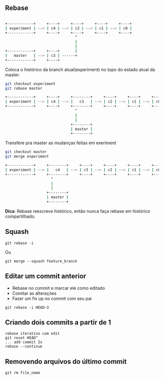 Rebase
------


<!--

[ c3 ] -> [ c2 ] -> [ c1 ] -> [ c0 ]
[ master ] -> [ c3 ]
[ c4 ] -> [ c2 ]
[ experiment ] -> [ c4 ]


-->

```sh

+------------+     +----+     +----+     +----+     +----+
| experiment | --> | c4 | --> | c2 | --> | c1 | --> | c0 |
+------------+     +----+     +----+     +----+     +----+
                                ^
                                |
                                |
+------------+     +----+       |
|   master   | --> | c3 | ------+
+------------+     +----+

```

Coloca o histórico da branch atual(experiment)  no topo do estado
atual da master.

```sh
git checkout experiment
git rebase master

```

<!--
[ c3 ] -> [ c2 ] -> [ c1 ] -> [ c0 ]
[ master ] -> [ c3 ]
[ c4 ] -> [ c3 ]
[ experiment ] -> [ c4 ]


-->

```sh
+------------+     +----+     +--------+     +----+     +----+     +----+
| experiment | --> | c4 | --> |   c3   | --> | c2 | --> | c1 | --> | c0 |
+------------+     +----+     +--------+     +----+     +----+     +----+
                                ^
                                |
                                |
                              +--------+
                              | master |
                              +--------+
```

Transfere pra master as mudanças feitas em exeriment
```sh
git checkout master
git merge experiment

```

<!--
[ c3 ] -> [ c2 ] -> [ c1 ] -> [ c0 ]
[ c4 ] -> [ c3 ]
[ master ] -> [ c4 ]
[ experiment ] -> [ c4 ]



-->

```sh
+------------+     +--------+     +----+     +----+     +----+     +----+
| experiment | --> |   c4   | --> | c3 | --> | c2 | --> | c1 | --> | c0 |
+------------+     +--------+     +----+     +----+     +----+     +----+
                     ^
                     |
                     |
                   +--------+
                   | master |
                   +--------+
```


**Dica**: Rebase reescreve histórico, então nunca faça rebase em histórico compartilhado.

Squash
------

```
git rebase -i

```
Ou

```
git merge --squash feature_branch

```

Editar um commit anterior
-------------------------

- Rebase no commit e marcar ele como editado
- Comitar as alterações
- Fazer um fix up no commit com seu pai


```
git rebase -i HEAD~3

```

Criando dois commits a partir de 1
----------------------------------

```
rebase iterativo com edit
git reset HEAD^
... add commit 2x
rebase --continue
```


Removendo arquivos do último commit
-----------------------------------

```
git rm file_name

```

